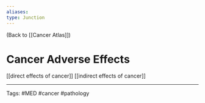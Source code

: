 ```yaml
---
aliases: 
type: Junction
---
```


(Back to [[Cancer Atlas]])

# Cancer Adverse Effects

[[direct effects of cancer]]
[[indirect effects of cancer]]

---
Tags: #MED #cancer #pathology 